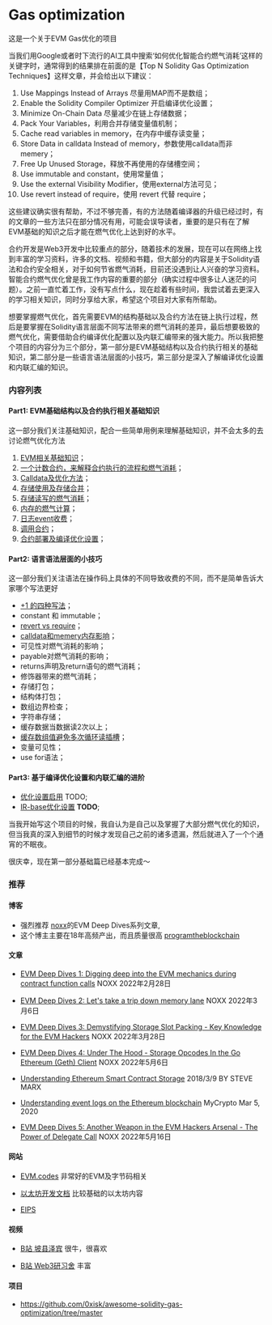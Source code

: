 # Gas optimization

这是一个关于EVM Gas优化的项目

当我们用Google或者时下流行的AI工具中搜索‘如何优化智能合约燃气消耗’这样的关键字时，通常得到的结果排在前面的是【Top N Solidity Gas Optimization Techniques】这样文章，并会给出以下建议：
1. Use Mappings Instead of Arrays 尽量用MAP而不是数组；
2. Enable the Solidity Compiler Optimizer 开启编译优化设置；
3. Minimize On-Chain Data 尽量减少在链上存储数据；
4. Pack Your Variables，利用合并存储变量值机制；
5. Cache read variables in memory，在内存中缓存读变量；
6. Store Data in calldata Instead of memory，参数使用calldata而非memery；
7. Free Up Unused Storage，释放不再使用的存储槽空间；
8. Use immutable and constant，使用常量值；
9. Use the external Visibility Modifier，使用external方法可见；
10. Use revert instead of require，使用 revert 代替 require；

这些建议确实很有帮助，不过不够完善，有的方法随着编译器的升级已经过时，有的文章的一些方法只在部分情况有用，可能会误导读者，重要的是只有在了解EVM基础的知识之后才能在燃气优化上达到好的水平。

合约开发是Web3开发中比较重点的部分，随着技术的发展，现在可以在网络上找到丰富的学习资料，许多的文档、视频和书籍，但大部分的内容是关于Solidity语法和合约安全相关，对于如何节省燃气消耗，目前还没遇到让人兴奋的学习资料。智能合约燃气优化曾是我工作内容的重要的部分（确实过程中很多让人迷茫的问题）。之前一直忙着工作，没有写点什么，现在趁着有些时间，我尝试着去更深入的学习相关知识，同时分享给大家，希望这个项目对大家有所帮助。

想要掌握燃气优化，首先需要EVM的结构基础以及合约方法在链上执行过程，然后是要掌握在Solidity语言层面不同写法带来的燃气消耗的差异，最后想要极致的燃气优化，需要借助合约编译优化配置以及内联汇编带来的强大能力。所以我把整个项目的内容分为三个部分，第一部分是EVM基础结构以及合约执行相关的基础知识，第二部分是一些语言语法层面的小技巧，第三部分是深入了解编译优化设置和内联汇编的知识。

### 内容列表

#### Part1: EVM基础结构以及合约执行相关基础知识

这一部分我们关注基础知识，配合一些简单用例来理解基础知识，并不会太多的去讨论燃气优化方法

1. [EVM相关基础知识](docs/Case_000.md)；
2. [一个计数合约，来解释合约执行的流程和燃气消耗](docs/Case_001.md)；
3. [Calldata及优化方法](docs/Case_002.md)；
4. [存储使用及存储合并](docs/Case_003.md)；
5. [存储读写的燃气消耗](docs/Case_004.md)；
6. [内存的燃气计算](docs/Case_005.md)；
7. [日志event收费](docs/Case_006.md)；
8. [调用合约](docs/Case_007.md)；
9. [合约部署及编译优化设置](docs/Case_008.md)；

#### Part2: 语言语法层面的小技巧

这一部分我们关注语法在操作码上具体的不同导致收费的不同，而不是简单告诉大家哪个写法更好

- [+1 的四种写法](docs/Case_101.md)；
- constant 和 immutable；
- [revert vs require](docs/Case_102.md)；
- [calldata和memery内存影响](docs/Case_103.md)；
- 可见性对燃气消耗的影响；
- payable对燃气消耗的影响；
- returns声明及return语句的燃气消耗；
- 修饰器带来的燃气消耗；
- 存储打包；
- 结构体打包；
- 数组边界检查；
- 字符串存储；
- 缓存数据当数据读2次以上；
- [缓存数组值避免多次循环读插槽](docs/Case_109.md)；
- 变量可见性；
- use for语法；

#### Part3: 基于编译优化设置和内联汇编的进阶
- [优化设置启用]() TODO;
- [IR-base优化设置]() __TODO__;

当我开始写这个项目的时候，我自认为是自己以及掌握了大部分燃气优化的知识，但当我真的深入到细节的时候才发现自己之前的诸多遗漏，然后就进入了一个个通宵的不眠夜。

很庆幸，现在第一部分基础篇已经基本完成～

### 推荐

#### 博客
- 强烈推荐 [noxx](https://noxx.substack.com/)的EVM Deep Dives系列文章,
- 这个博主主要在18年高频产出，而且质量很高 [programtheblockchain](https://programtheblockchain.com/posts/)

#### 文章
- [EVM Deep Dives 1: Digging deep into the EVM mechanics during contract function calls](https://noxx.substack.com/p/evm-deep-dives-the-path-to-shadowy) 
NOXX 2022年2月28日

- [EVM Deep Dives 2: Let's take a trip down memory lane](https://noxx.substack.com/p/evm-deep-dives-the-path-to-shadowy-d6b?s=r)
NOXX 2022年3月6日

- [EVM Deep Dives 3: Demystifying Storage Slot Packing - Key Knowledge for the EVM Hackers](https://noxx.substack.com/p/evm-deep-dives-the-path-to-shadowy-3ea?s=r)
NOXX 2022年3月28日

- [EVM Deep Dives 4: Under The Hood - Storage Opcodes In the Go Ethereum (Geth) Client](https://noxx.substack.com/p/evm-deep-dives-the-path-to-shadowy-5a5?s=r)
NOXX 2022年5月6日

- [Understanding Ethereum Smart Contract Storage](https://programtheblockchain.com/posts/2018/03/09/understanding-ethereum-smart-contract-storage/)
2018/3/9 BY STEVE MARX

- [Understanding event logs on the Ethereum blockchain](https://medium.com/mycrypto/understanding-event-logs-on-the-ethereum-blockchain-f4ae7ba50378) MyCrypto Mar 5, 2020

- [EVM Deep Dives 5: Another Weapon in the EVM Hackers Arsenal - The Power of Delegate Call](https://noxx.substack.com/p/evm-deep-dives-the-path-to-shadowy-a5f)
NOXX 2022年5月16日

#### 网站
- [EVM.codes](https://www.evm.codes/) 非常好的EVM及字节码相关

- [以太坊开发文档](https://ethereum.org/zh/developers/docs/) 比较基础的以太坊内容

- [EIPS](https://eips.ethereum.org/all) 
#### 视频
- [B站 坡县泽宾](https://space.bilibili.com/2112923943/channel/collectiondetail?sid=1538140) 很牛，很喜欢

- [B站 Web3研习舍](https://www.bilibili.com/video/BV174421c79R?p=29&vd_source=db54ffa9ac6ff13a5d5eb108632bd192) 丰富

#### 项目
- https://github.com/0xisk/awesome-solidity-gas-optimization/tree/master



